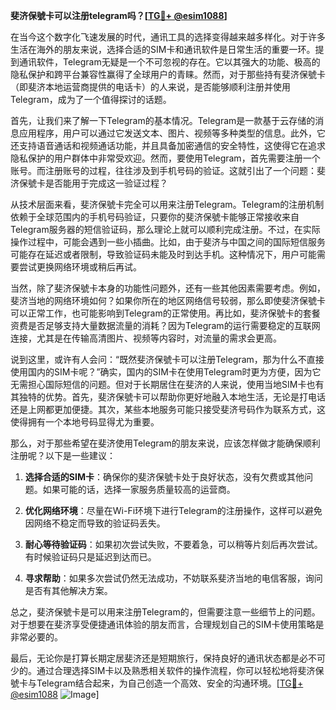 **斐济保號卡可以注册telegram吗？[[TG💪+ @esim1088](https://t.me/s/esim1088)]**

在当今这个数字化飞速发展的时代，通讯工具的选择变得越来越多样化。对于许多生活在海外的朋友来说，选择合适的SIM卡和通讯软件是日常生活的重要一环。提到通讯软件，Telegram无疑是一个不可忽视的存在。它以其强大的功能、极高的隐私保护和跨平台兼容性赢得了全球用户的青睐。然而，对于那些持有斐济保號卡（即斐济本地运营商提供的电话卡）的人来说，是否能够顺利注册并使用Telegram，成为了一个值得探讨的话题。

首先，让我们来了解一下Telegram的基本情况。Telegram是一款基于云存储的消息应用程序，用户可以通过它发送文本、图片、视频等多种类型的信息。此外，它还支持语音通话和视频通话功能，并且具备加密通信的安全特性，这使得它在追求隐私保护的用户群体中非常受欢迎。然而，要使用Telegram，首先需要注册一个账号。而注册账号的过程，往往涉及到手机号码的验证。这就引出了一个问题：斐济保號卡是否能用于完成这一验证过程？

从技术层面来看，斐济保號卡完全可以用来注册Telegram。Telegram的注册机制依赖于全球范围内的手机号码验证，只要你的斐济保號卡能够正常接收来自Telegram服务器的短信验证码，那么理论上就可以顺利完成注册。不过，在实际操作过程中，可能会遇到一些小插曲。比如，由于斐济与中国之间的国际短信服务可能存在延迟或者限制，导致验证码未能及时到达手机。这种情况下，用户可能需要尝试更换网络环境或稍后再试。

当然，除了斐济保號卡本身的功能性问题外，还有一些其他因素需要考虑。例如，斐济当地的网络环境如何？如果你所在的地区网络信号较弱，那么即使斐济保號卡可以正常工作，也可能影响到Telegram的正常使用。再比如，斐济保號卡的套餐资费是否足够支持大量数据流量的消耗？因为Telegram的运行需要稳定的互联网连接，尤其是在传输高清图片、视频等内容时，对流量的需求会更高。

说到这里，或许有人会问：“既然斐济保號卡可以注册Telegram，那为什么不直接使用国内的SIM卡呢？”确实，国内的SIM卡在使用Telegram时更为方便，因为它无需担心国际短信的问题。但对于长期居住在斐济的人来说，使用当地SIM卡也有其独特的优势。首先，斐济保號卡可以帮助你更好地融入本地生活，无论是打电话还是上网都更加便捷。其次，某些本地服务可能只接受斐济号码作为联系方式，这使得拥有一个本地号码显得尤为重要。

那么，对于那些希望在斐济使用Telegram的朋友来说，应该怎样做才能确保顺利注册呢？以下是一些建议：

1. **选择合适的SIM卡**：确保你的斐济保號卡处于良好状态，没有欠费或其他问题。如果可能的话，选择一家服务质量较高的运营商。
   
2. **优化网络环境**：尽量在Wi-Fi环境下进行Telegram的注册操作，这样可以避免因网络不稳定而导致的验证码丢失。

3. **耐心等待验证码**：如果初次尝试失败，不要着急，可以稍等片刻后再次尝试。有时候验证码只是延迟到达而已。

4. **寻求帮助**：如果多次尝试仍然无法成功，不妨联系斐济当地的电信客服，询问是否有其他解决方案。

总之，斐济保號卡是可以用来注册Telegram的，但需要注意一些细节上的问题。对于想要在斐济享受便捷通讯体验的朋友而言，合理规划自己的SIM卡使用策略是非常必要的。

最后，无论你是打算长期定居斐济还是短期旅行，保持良好的通讯状态都是必不可少的。通过合理选择SIM卡以及熟悉相关软件的操作流程，你可以轻松地将斐济保號卡与Telegram结合起来，为自己创造一个高效、安全的沟通环境。[[TG💪+ @esim1088](https://t.me/s/esim1088) ![Image](https://i.postimg.cc/4NQfJmqS/Snipaste-2025-05-13-00-14-12.png)]
